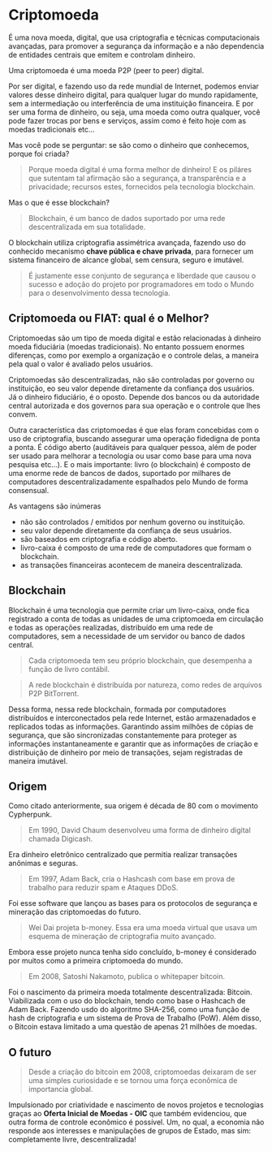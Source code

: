# Criptomoeda

 É uma nova moeda, digital, que usa criptografia e técnicas computacionais avançadas, para promover a segurança da informação e a não dependencia de entidades centrais que emitem e controlam dinheiro.

 Uma criptomoeda é  uma moeda P2P (peer to peer) digital. 

 Por ser digital, e fazendo uso da rede mundial de Internet, podemos enviar valores desse dinheiro digital, para qualquer lugar do mundo rapidamente, sem a intermediação ou interferência de uma instituição financeira. E por ser uma forma de dinheiro, ou seja, uma moeda como outra qualquer, você pode fazer trocas por bens e serviços, assim como é feito hoje com as moedas tradicionais etc...

 Mas você pode se perguntar: se são como o dinheiro que conhecemos, porque foi criada?

> Porque moeda digital é uma forma melhor de dinheiro! E os piláres que sutentam tal afirmação são a segurança, a transparência e a privacidade; recursos estes, fornecidos pela tecnologia blockchain. 

 Mas o que é esse blockchain?

> Blockchain, é um banco de dados suportado por uma rede descentralizada em sua totalidade.

 O blockchain utiliza criptografia assimétrica avançada, fazendo uso do conhecido mecanismo **chave pública e chave privada**, para fornecer um sistema financeiro de alcance global, sem censura, seguro e imutável. 

> É justamente esse conjunto de segurança e liberdade que causou o sucesso e adoção do projeto por programadores em todo o Mundo para o desenvolvimento dessa tecnologia.



## Criptomoeda ou FIAT: qual é o Melhor? 

 Criptomoedas são um tipo de moeda digital e estão relacionadas à dinheiro moeda fiduciária (moedas tradicionais). No entanto possuem enormes diferenças, como por exemplo a organização e o controle delas, a maneira pela qual o valor é avaliado pelos usuários.

 Criptomoedas são descentralizadas, não são controladas por governo ou instituição, eo seu valor depende diretamente da confiança dos usuários. Já o dinheiro fiduciário, é o oposto. Depende dos bancos ou da autoridade central autorizada e dos governos para sua operação e o controle que lhes convem.

 Outra característica das criptomoedas é que elas foram concebidas com o uso de criptografia, buscando assegurar uma operação fidedigna de ponta a ponta. É código aberto (auditáveis para qualquer pessoa, além de poder ser usado para melhorar a tecnologia ou usar como base para uma nova pesquisa etc...). E o mais importante: livro (o blockchain) é composto de uma enorme rede de bancos de dados, suportado por milhares de computadores descentralizadamente espalhados pelo Mundo de forma consensual.

 As vantagens são inúmeras

 - não são controlados / emitidos por nenhum governo ou instituição. 
 - seu valor depende diretamente da confiança de seus usuários. 
 - são baseados em criptografia e código aberto. 
 - livro-caixa é composto de uma rede de computadores que formam o blockchain. 
 - as transações financeiras acontecem de maneira descentralizada. 


## Blockchain

 Blockchain é uma tecnologia que permite criar um livro-caixa, onde fica registrado a conta de todas as unidades de uma criptomoeda em circulação e todas as operações realizadas, distribuído em uma rede de computadores, sem a necessidade de um servidor ou banco de dados central.
  
> Cada criptomoeda tem seu próprio blockchain, que desempenha a função de livro contábil. 

> A rede blockchain é distribuída por natureza, como redes de arquivos P2P BitTorrent. 

 Dessa forma, nessa rede blockchain, formada por computadores distribuídos e interconectados pela rede Internet, estão armazenadados e replicados todas as informações. Garantindo assim milhões de cópias de segurança, que são sincronizadas constantemente para proteger as informações instantaneamente e garantir que as informações de criação e distribuição de dinheiro por meio de transações, sejam registradas de maneira imutável.

## Origem 

 Como citado anteriormente, sua origem é década de 80 com o movimento Cypherpunk.


> Em 1990, David Chaum desenvolveu uma forma de dinheiro digital chamada Digicash.

 Era dinheiro eletrônico centralizado que permitia realizar transações anônimas e seguras. 

> Em 1997, Adam Back, cria o Hashcash com base em prova de trabalho para reduzir spam e Ataques DDoS.

 Foi esse software que lançou as bases para os protocolos de segurança e mineração das criptomoedas do futuro.

> Wei Dai projeta b-money. Essa era uma moeda virtual que usava um esquema de mineração de criptografia muito avançado. 

 Embora esse projeto nunca tenha sido concluído, b-money é considerado por muitos como a primeira criptomoeda do mundo.

> Em 2008, Satoshi Nakamoto, publica o whitepaper bitcoin. 

 Foi o nascimento da primeira moeda totalmente descentralizada: Bitcoin. Viabilizada com o uso do blockchain, tendo como base o Hashcach de Adam Back. Fazendo usdo do algoritmo SHA-256, como uma função de hash de criptografia e um sistema de Prova de Trabalho (PoW). Além disso, o Bitcoin estava limitado a uma questão de apenas 21 milhões de moedas.
 


## O futuro 

> Desde a criação do bitcoin em 2008, criptomoedas deixaram de ser uma simples curiosidade e se tornou uma força econômica de importancia global. 

 Impulsionado por criatividade e nascimento de novos projetos e tecnologias graças ao **Oferta Inicial de Moedas - OIC** que também evidenciou, que outra forma de controle econômico é possível. Um, no qual, a economia não responde aos interesses e manipulações de grupos de Estado, mas sim: completamente livre, descentralizada!



